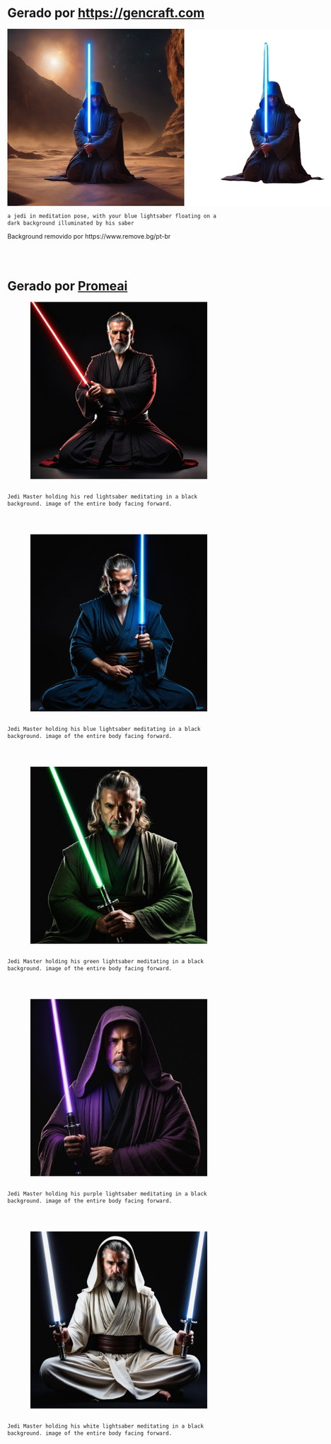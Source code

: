 # Gerado por <a>https://gencraft.com</a>
<div style="display: flex;">
<img src="./assets/a jedi in medit 7658415f-b733-4809-98e9-1e9bd36bd6cf.png" width="400px"/>
<img src="./assets/a_jedi_in_medit_7658415f-b733-4809-98e9-1e9bd36bd6cf-removebg-preview.png" width="400px"/>
</div>

```prompt
a jedi in meditation pose, with your blue lightsaber floating on a dark background illuminated by his saber
```
<p>Background removido por <a>https://www.remove.bg/pt-br</a></p>
<br>
<br>

# Gerado por <a href="https://www.promeai.com/?vsource=i_b2dqwh4n47">Promeai</a>

<div style="display: flex; justify-content: center">
<img src="./assets/mestre_sifi.png" width="400px"/>
</div><br>

```prompt
Jedi Master holding his red lightsaber meditating in a black background. image of the entire body facing forward.
```
<br><br>

<div style="display: flex; justify-content: center">
<img src="./assets/mestre_jedi_azul.png" width="400px"/>
</div><br>

```prompt
Jedi Master holding his blue lightsaber meditating in a black background. image of the entire body facing forward.
```
<br><br>

<div style="display: flex; justify-content: center">
<img src="./assets/mestre_jedi_verde.png" width="400px"/>
</div><br>

```prompt
Jedi Master holding his green lightsaber meditating in a black background. image of the entire body facing forward.
```
<br><br>

<div style="display: flex; justify-content: center">
<img src="./assets/mestre_jedi_roxo.png" width="400px"/>
</div><br>

```prompt
Jedi Master holding his purple lightsaber meditating in a black background. image of the entire body facing forward.
```
<br><br>

<div style="display: flex; justify-content: center">
<img src="./assets/mestre_jedi_branco.png" width="400px"/>
</div><br>

```prompt
Jedi Master holding his white lightsaber meditating in a black background. image of the entire body facing forward.
```
<br><br>